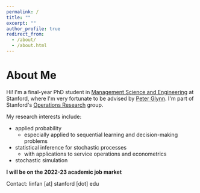 ```yaml
---
permalink: /
title: ""
excerpt: ""
author_profile: true
redirect_from: 
  - /about/
  - /about.html
---
```


About Me
======
Hi! I'm a final-year PhD student in [Management Science and Engineering](https://msande.stanford.edu/) at Stanford, where I'm very fortunate to be advised by [Peter Glynn](https://web.stanford.edu/~glynn/). I'm part of Stanford's [Operations Research](https://or.stanford.edu/) group.
  
My research interests include:
- applied probability
    - especially applied to sequential learning and decision-making problems
- statistical inference for stochastic processes
    - with applications to service operations and econometrics
- stochastic simulation

**I will be on the 2022-23 academic job market**

Contact: linfan [at] stanford [dot] edu


